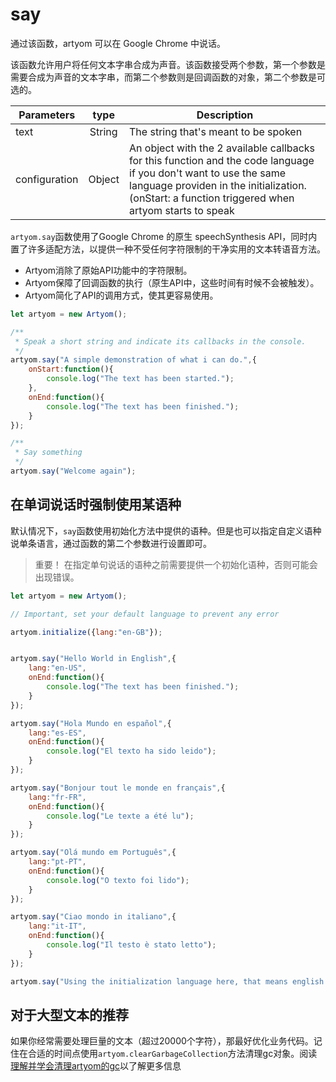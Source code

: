 # say

通过该函数，artyom 可以在 Google Chrome 中说话。

该函数允许用户将任何文本字串合成为声音。该函数接受两个参数，第一个参数是需要合成为声音的文本字串，而第二个参数则是回调函数的对象，第二个参数是可选的。

Parameters|type|Description
---|:--:|---
text|String|The string that's meant to be spoken
configuration|Object|An object with the 2 available callbacks for this function and the code language if you don't want to use the same language providen in the initialization.(onStart: a function triggered when artyom starts to speak|onEnd: a function triggered when artyom stops speaking|lang: force the language for a single utterance object.)

`artyom.say`函数使用了Google Chrome 的原生 speechSynthesis API，同时内置了许多适配方法，以提供一种不受任何字符限制的干净实用的文本转语音方法。

- Artyom消除了原始API功能中的字符限制。
- Artyom保障了回调函数的执行（原生API中，这些时间有时候不会被触发）。
- Artyom简化了API的调用方式，使其更容易使用。

```javascript
let artyom = new Artyom();

/**
 * Speak a short string and indicate its callbacks in the console.
 */
artyom.say("A simple demonstration of what i can do.",{
    onStart:function(){
        console.log("The text has been started.");
    },
    onEnd:function(){
        console.log("The text has been finished.");
    }
});

/**
 * Say something
 */
artyom.say("Welcome again");
```

## 在单词说话时强制使用某语种

默认情况下，`say`函数使用初始化方法中提供的语种。但是也可以指定自定义语种说单条语言，通过函数的第二个参数进行设置即可。

> 重要！
> 在指定单句说话的语种之前需要提供一个初始化语种，否则可能会出现错误。

```javascript
let artyom = new Artyom();

// Important, set your default language to prevent any error

artyom.initialize({lang:"en-GB"});


artyom.say("Hello World in English",{
    lang:"en-US",
    onEnd:function(){
        console.log("The text has been finished.");
    }
});

artyom.say("Hola Mundo en español",{
    lang:"es-ES",
    onEnd:function(){
        console.log("El texto ha sido leido");
    }
});

artyom.say("Bonjour tout le monde en français",{
    lang:"fr-FR",
    onEnd:function(){
        console.log("Le texte a été lu");
    }
});

artyom.say("Olá mundo em Português",{
    lang:"pt-PT",
    onEnd:function(){
        console.log("O texto foi lido");
    }
});

artyom.say("Ciao mondo in italiano",{
    lang:"it-IT",
    onEnd:function(){
        console.log("Il testo è stato letto");
    }
});

artyom.say("Using the initialization language here, that means english great britain");
```

## 对于大型文本的推荐

如果你经常需要处理巨量的文本（超过20000个字符），那最好优化业务代码。记住在合适的时间点使用`artyom.clearGarbageCollection`方法清理gc对象。阅读[理解并学会清理artyom的gc](https://docs.ourcodeworld.com/projects/artyom-js/documentation/methods/cleargarbagecollection)以了解更多信息